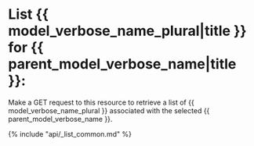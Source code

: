 # List {{ model_verbose_name_plural|title }} for {{ parent_model_verbose_name|title }}:

Make a GET request to this resource to retrieve a list of
{{ model_verbose_name_plural }} associated with the selected
{{ parent_model_verbose_name }}.

{% include "api/_list_common.md" %}
